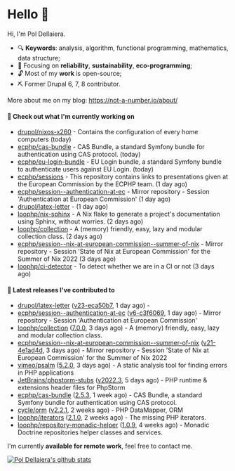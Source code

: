 # Hello 👋

Hi, I'm Pol Dellaiera.

- 🔍 **Keywords**: analysis, algorithm, functional programming, mathematics, data structure;
- 🎯 Focusing on **reliability**, **sustainability**, **eco-programming**;
- 🔓 Most of my **work** is open-source;
- ⛏️ Former Drupal 6, 7, 8 contributor.

More about me on my blog: https://not-a-number.io/about/

#### 👷 Check out what I'm currently working on

- [drupol/nixos-x260](https://github.com/drupol/nixos-x260) - Contains the configuration of every home computers (today)
- [ecphp/cas-bundle](https://github.com/ecphp/cas-bundle) - CAS Bundle, a standard Symfony bundle for authentication using CAS protocol. (today)
- [ecphp/eu-login-bundle](https://github.com/ecphp/eu-login-bundle) - EU Login bundle, a standard Symfony bundle to authenticate users against EU Login. (today)
- [ecphp/sessions](https://github.com/ecphp/sessions) - This repository contains links to presentations given at the European Commission by the ECPHP team. (1 day ago)
- [ecphp/session--authentication-at-ec](https://github.com/ecphp/session--authentication-at-ec) - Mirror repository - Session &#39;Authentication at European Commission&#39; (1 day ago)
- [drupol/latex-letter](https://github.com/drupol/latex-letter) -  (1 day ago)
- [loophp/nix-sphinx](https://github.com/loophp/nix-sphinx) - A Nix flake to generate a project&#39;s documentation using Sphinx, without worries. (2 days ago)
- [loophp/collection](https://github.com/loophp/collection) - A (memory) friendly, easy, lazy and modular collection class. (2 days ago)
- [ecphp/session--nix-at-european-commission--summer-of-nix](https://github.com/ecphp/session--nix-at-european-commission--summer-of-nix) - Mirror repository - Session &#39;State of Nix at European Commission&#39; for the Summer of Nix 2022 (3 days ago)
- [loophp/ci-detector](https://github.com/loophp/ci-detector) - To detect whether we are in a CI or not (3 days ago)

#### 🔭 Latest releases I've contributed to

- [drupol/latex-letter](https://github.com/drupol/latex-letter) ([v23-eca50b7](https://github.com/drupol/latex-letter/releases/tag/v23-eca50b7), 1 day ago) - 
- [ecphp/session--authentication-at-ec](https://github.com/ecphp/session--authentication-at-ec) ([v6-c3f6069](https://github.com/ecphp/session--authentication-at-ec/releases/tag/v6-c3f6069), 1 day ago) - Mirror repository - Session &#39;Authentication at European Commission&#39;
- [loophp/collection](https://github.com/loophp/collection) ([7.0.0](https://github.com/loophp/collection/releases/tag/7.0.0), 3 days ago) - A (memory) friendly, easy, lazy and modular collection class.
- [ecphp/session--nix-at-european-commission--summer-of-nix](https://github.com/ecphp/session--nix-at-european-commission--summer-of-nix) ([v21-4e1ad4d](https://github.com/ecphp/session--nix-at-european-commission--summer-of-nix/releases/tag/v21-4e1ad4d), 3 days ago) - Mirror repository - Session &#39;State of Nix at European Commission&#39; for the Summer of Nix 2022
- [vimeo/psalm](https://github.com/vimeo/psalm) ([5.2.0](https://github.com/vimeo/psalm/releases/tag/5.2.0), 3 days ago) - A static analysis tool for finding errors in PHP applications
- [JetBrains/phpstorm-stubs](https://github.com/JetBrains/phpstorm-stubs) ([v2022.3](https://github.com/JetBrains/phpstorm-stubs/releases/tag/v2022.3), 5 days ago) - PHP runtime &amp; extensions header files for PhpStorm
- [ecphp/cas-bundle](https://github.com/ecphp/cas-bundle) ([2.5.3](https://github.com/ecphp/cas-bundle/releases/tag/2.5.3), 1 week ago) - CAS Bundle, a standard Symfony bundle for authentication using CAS protocol.
- [cycle/orm](https://github.com/cycle/orm) ([v2.2.1](https://github.com/cycle/orm/releases/tag/v2.2.1), 2 weeks ago) - PHP DataMapper, ORM
- [loophp/iterators](https://github.com/loophp/iterators) ([2.1.0](https://github.com/loophp/iterators/releases/tag/2.1.0), 2 weeks ago) - The missing PHP iterators.
- [loophp/repository-monadic-helper](https://github.com/loophp/repository-monadic-helper) ([1.0.9](https://github.com/loophp/repository-monadic-helper/releases/tag/1.0.9), 4 weeks ago) - Monadic Doctrine repositories helper classes and services.

I'm currently **available for remote work**, feel free to contact me.

[![Pol Dellaiera's github stats](https://github-readme-stats.vercel.app/api?username=drupol&count_private=true&show_icons=true)](https://github.com/drupol)
